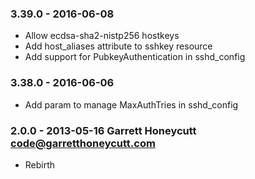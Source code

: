 ### 3.39.0 - 2016-06-08
  * Allow ecdsa-sha2-nistp256 hostkeys
  * Add host_aliases attribute to sshkey resource
  * Add support for PubkeyAuthentication in sshd_config

### 3.38.0 - 2016-06-06
  * Add param to manage MaxAuthTries in sshd_config

### 2.0.0 - 2013-05-16 Garrett Honeycutt <code@garretthoneycutt.com>
  * Rebirth
